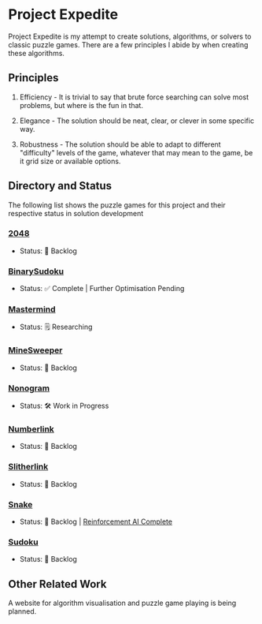 # Project Expedite

Project Expedite is my attempt to create solutions, algorithms, or solvers to classic puzzle games. There are a few principles I abide by when creating these algorithms.

## Principles

1. Efficiency - It is trivial to say that brute force searching can solve most problems, but where is the fun in that.

2. Elegance - The solution should be neat, clear, or clever in some specific way.

3. Robustness - The solution should be able to adapt to different "difficulty" levels of the game, whatever that may mean to the game, be it grid size or available options.

## Directory and Status

The following list shows the puzzle games for this project and their respective status in solution development

### <a href="2048/README.md">2048</a>
- Status: 📒 Backlog

### <a href="BinarySudoku/README.md">BinarySudoku</a>
- Status: ✅ Complete | Further Optimisation Pending

### <a href="Mastermind/README.md">Mastermind</a>
- Status: 🗒️ Researching

### <a href="MineSweeper/README.md">MineSweeper</a>
- Status: 📒 Backlog

### <a href="Nonogram/README.md">Nonogram</a>
- Status: 🛠️ Work in Progress

### <a href="Numberlink/README.md">Numberlink</a>
- Status: 📒 Backlog

### <a href="Slitherlink/README.md">Slitherlink</a>
- Status: 📒 Backlog

### <a href="Snake/README.md">Snake</a>
- Status: 📒 Backlog | <a href="https://github.com/lochungtin/snakeAI">Reinforcement AI Complete</a>

### <a href="Sudoku/README.md">Sudoku</a>
- Status: 📒 Backlog

## Other Related Work

A website for algorithm visualisation and puzzle game playing is being planned.

